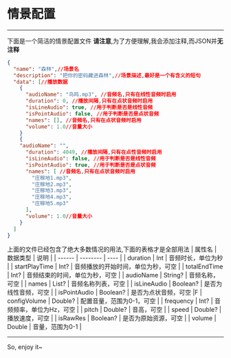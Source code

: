# 情景配置

---

下面是一个简洁的情景配置文件
**请注意**,为了方便理解,我会添加注释,而JSON并**无注释**

``` json
{
  "name": "森林",//场景名
  "description": "把你的密码藏进森林",//场景描述,最好是一个有含义的短句
  "data": [//播放数据
    {
      "audioName": "鸟鸣.mp3", //音频名,只有在线性音频时启用
      "duration": 0, //播放间隔,只有在点状音频时启用
      "isLineAudio": true, //用于判断是否是线性音频
      "isPointAudio": false, //用于判断是否是点状音频
      "names": [], //音频名,只有在点状音频时启用
      "volume": 1.0//音量大小
    }
    {
    "audioName": "",
      "duration": 4049, //播放间隔,只有在点性音频时启用
      "isLineAudio": false, //用于判断是否是线性音频
      "isPointAudio": true, //用于判断是否是点状音频
      "names": [ //音频名,只有在点状音频时启用
        "庄稼地1.mp3",
        "庄稼地2.mp3",
        "庄稼地3.mp3",
        "庄稼地4.mp3",
        "庄稼地5.mp3"
      ],
      "volume": 1.0//音量大小
    }
  ]
}
```

上面的文件已经包含了绝大多数情况的用法,下面的表格才是全部用法
| 属性名 | 数据类型 | 说明 |
| ------ | -------- | ---- |
| duration | Int | 音频时长，单位为秒 |
| startPlayTime | Int? | 音频播放的开始时间，单位为秒，可空 |
| totalEndTime | Int? | 音频结束的时间，单位为秒，可空 |
| audioName | String? | 音频名称，可空 |
| names | List<String>? | 音频名称列表，可空 |
| isLineAudio | Boolean? | 是否为线性音频，可空 |
| isPointAudio | Boolean? | 是否为点状音频，可空 |F
| configVolume | Double? | 配置音量，范围为0-1，可空 |
| frequency | Int? | 音频频率，单位为Hz，可空 |
| pitch | Double? | 音高，可空 |
| speed | Double? | 播放速度，可空 |
| isRawRes | Boolean? | 是否为原始资源，可空 |
| volume | Double | 音量，范围为0-1 |

---
So, enjoy it~